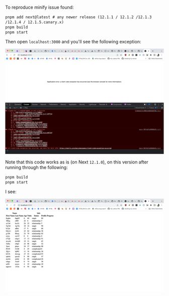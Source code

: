 To reproduce minify issue found:

```
pnpm add next@latest # any newer release (12.1.1 / 12.1.2 /12.1.3 /12.1.4 / 12.1.5.canary.x)
pnpm build
pnpm start
```

Then open `localhost:3000` and you'll see the following exception:

<img src='https://github.com/hanford/bug-swcMinify-next-12.1.1/blob/master/failing-12.1.1.png' alt='preview gif' width='600px' />

Note that this code works as is (on Next `12.1.0`), on this version after running through the following:

```
pnpm build
pnpm start
```

I see:

<img src='https://github.com/hanford/bug-swcMinify-next-12.1.1/blob/master/working-12.1.0.png' alt='preview gif' width='600px' />
